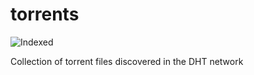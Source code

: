 torrents 
========
![Indexed](https://img.shields.io/badge/indexed-218134-blue)

Collection of torrent files discovered in the DHT network
